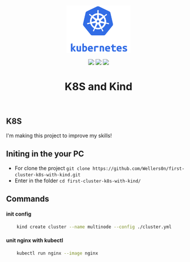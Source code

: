 <p align="center">
    <img src="./kubernetes.png" height="130"/>
</p>
<p align="center">
    <img src="https://img.shields.io/github/package-json/v/wellers0n/first-cluster-k8s-with-kind?style=flat-square"/>
    <img src="https://img.shields.io/github/last-commit/wellers0n/first-cluster-k8s-with-kind?style=flat-square"/>
    <a href="https://twitter.com/wellers0n_" target="_blank">
        <img src="https://img.shields.io/twitter/url/https/wellers0n_.svg?style=social"/>
    </a>
</p>

<p>
   <h1 align="center">K8S and Kind</h1>
<p/>
    
<br/>

## K8S

I'm making this project to improve my skills!

## Initing in the your PC

- For clone the project `git clone https://github.com/Wellers0n/first-cluster-k8s-with-kind.git`
- Enter in the folder `cd first-cluster-k8s-with-kind/`

## Commands

#### init config

```sh
    kind create cluster --name multinode --config ./cluster.yml
```

#### unit nginx with kubectl

```sh
    kubectl run nginx --image nginx
```